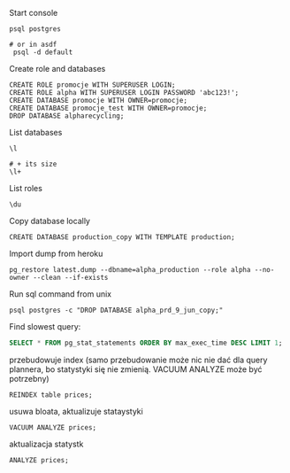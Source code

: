 Start console
```
psql postgres

# or in asdf
 psql -d default
```

Create role and databases
```
CREATE ROLE promocje WITH SUPERUSER LOGIN;
CREATE ROLE alpha WITH SUPERUSER LOGIN PASSWORD 'abc123!';
CREATE DATABASE promocje WITH OWNER=promocje;
CREATE DATABASE promocje_test WITH OWNER=promocje;
DROP DATABASE alpharecycling;
```

List databases
```
\l

# + its size
\l+
```


List roles
```
\du
```

Copy database locally
```
CREATE DATABASE production_copy WITH TEMPLATE production;
```

Import dump from heroku
```
pg_restore latest.dump --dbname=alpha_production --role alpha --no-owner --clean --if-exists
```

Run sql command from unix
```
psql postgres -c "DROP DATABASE alpha_prd_9_jun_copy;"
```

Find slowest query:
```sql
SELECT * FROM pg_stat_statements ORDER BY max_exec_time DESC LIMIT 1;
```

przebudowuje index (samo przebudowanie może nic nie dać dla query plannera, bo statystyki się nie zmienią. VACUUM ANALYZE może być potrzebny)
```
REINDEX table prices;
```

usuwa bloata, aktualizuje stataystyki
```
VACUUM ANALYZE prices;
```

aktualizacja statystk
```
ANALYZE prices;
```
